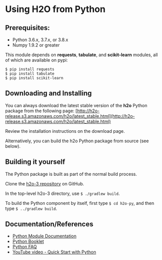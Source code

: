 # Using H2O from Python

## Prerequisites:

  - Python 3.6.x, 3.7.x, or 3.8.x
  - Numpy 1.9.2 or greater

This module depends on **requests**, **tabulate**, and **scikit-learn** modules, all of which are available on pypi:

    $ pip install requests
    $ pip install tabulate
    $ pip install scikit-learn

## Downloading and Installing

You can always download the latest stable version of the **h2o** Python package from the following page: [http://h2o-release.s3.amazonaws.com/h2o/latest_stable.html](http://h2o-release.s3.amazonaws.com/h2o/latest_stable.html) 

Review the installation instructions on the download page. 

Alternatively, you can build the h2o Python package from source (see below).

## Building it yourself

The Python package is built as part of the normal build process.

Clone the [h2o-3 repository](https://github.com/h2oai/h2o-3) on GitHub. 

In the top-level h2o-3 directory, use `$ ./gradlew build`.

To build the Python component by itself, first type `$ cd h2o-py`, and then type `$ ../gradlew build`.

## Documentation/References

- [Python Module Documentation](http://docs.h2o.ai/h2o/latest-stable/h2o-py/docs/intro.html)
- [Python Booklet](<http://docs.h2o.ai/h2o/latest-stable/h2o-docs/booklets/PythonBooklet.pdf>)
- [Python FAQ](http://docs.h2o.ai/h2o/latest-stable/h2o-docs/faq.html#python>)
- [YouTube video - Quick Start with Python](https://www.youtube.com/watch?list=PLNtMya54qvOHbBdA1x8FNRSpMBEHmhxr0&v=K8J3dPBEz1s>)

